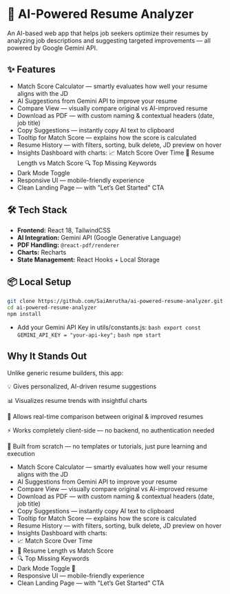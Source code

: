 # 🚀 AI-Powered Resume Analyzer

An AI-based web app that helps job seekers optimize their resumes by analyzing job descriptions and suggesting targeted improvements — all powered by Google Gemini API.

## ✨ Features

- Match Score Calculator — smartly evaluates how well your resume aligns with the JD
- AI Suggestions from Gemini API to improve your resume
- Compare View — visually compare original vs AI-improved resume
- Download as PDF — with custom naming & contextual headers (date, job title)
- Copy Suggestions — instantly copy AI text to clipboard
- Tooltip for Match Score — explains how the score is calculated
- Resume History — with filters, sorting, bulk delete, JD preview on hover
- Insights Dashboard with charts:
 📈 Match Score Over Time
 📏 Resume Length vs Match Score
 🔍 Top Missing Keywords
- Dark Mode Toggle
- Responsive UI — mobile-friendly experience
- Clean Landing Page — with "Let’s Get Started" CTA

## 🛠 Tech Stack

- **Frontend:** React 18, TailwindCSS
- **AI Integration:** Gemini API (Google Generative Language)
- **PDF Handling:** `@react-pdf/renderer`
- **Charts:** Recharts
- **State Management:** React Hooks + Local Storage

## 📦 Local Setup

```bash
git clone https://github.com/SaiAmrutha/ai-powered-resume-analyzer.git
cd ai-powered-resume-analyzer
npm install
```

- Add your Gemini API Key in utils/constants.js:
  `bash export const GEMINI_API_KEY = "your-api-key";`
  `bash npm start `

## Why It Stands Out

Unlike generic resume builders, this app:

💡 Gives personalized, AI-driven resume suggestions

📊 Visualizes resume trends with insightful charts

🔁 Allows real-time comparison between original & improved resumes

⚡ Works completely client-side — no backend, no authentication needed

🎯 Built from scratch — no templates or tutorials, just pure learning and execution

- Match Score Calculator — smartly evaluates how well your resume aligns with the JD
- AI Suggestions from Gemini API to improve your resume
- Compare View — visually compare original vs AI-improved resume
- Download as PDF — with custom naming & contextual headers (date, job title)
- Copy Suggestions — instantly copy AI text to clipboard
- Tooltip for Match Score — explains how the score is calculated
- Resume History — with filters, sorting, bulk delete, JD preview on hover
- Insights Dashboard with charts:
- 📈 Match Score Over Time
- 📏 Resume Length vs Match Score
- 🔍 Top Missing Keywords
- Dark Mode Toggle 🌙
- Responsive UI — mobile-friendly experience
- Clean Landing Page — with "Let’s Get Started" CTA
